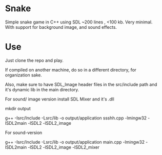 # Snake
Simple snake game in C++ using SDL ~200 lines , &lt;100 kb. Very minimal.
With support for background image, and sound effects.

# Use
Just clone the repo and play.

If compiled on another machine, do so in a different directory, for organization sake.


Also, make sure to have SDL_Image header files in the src/include path and it's dynamic lib in the main directory.


For sound/ image version install SDL Mixer and it's .dll

mkdir output

g++ -Isrc/Include -Lsrc/lib  -o output/application ssshh.cpp -lmingw32 -lSDL2main -lSDL2 -lSDL2_image 

For sound-version

g++ -Isrc/Include -Lsrc/lib -o output/application main.cpp -lmingw32 -lSDL2main -lSDL2 -lSDL2_image -lSDL2_mixer

